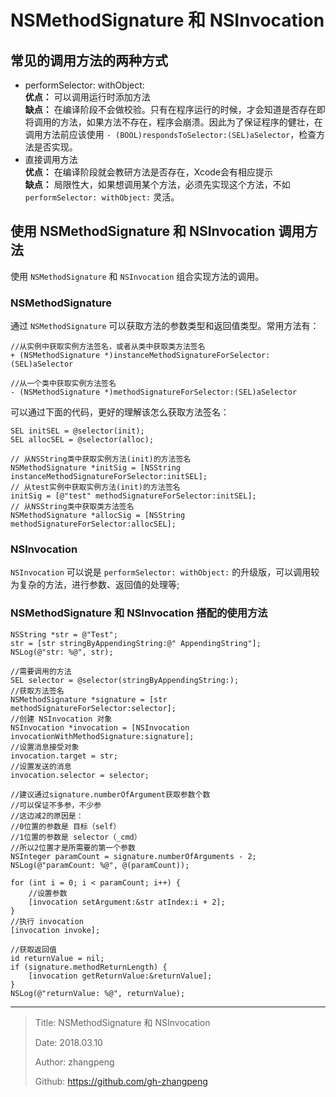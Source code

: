 # NSMethodSignature 和 NSInvocation

## 常见的调用方法的两种方式

* performSelector: withObject:  
    **优点：** 可以调用运行时添加方法  
    **缺点：** 在编译阶段不会做校验。只有在程序运行的时候，才会知道是否存在即将调用的方法，如果方法不存在，程序会崩溃。因此为了保证程序的健壮，在调用方法前应该使用 `- (BOOL)respondsToSelector:(SEL)aSelector`，检查方法是否实现。  
* 直接调用方法  
  **优点：** 在编译阶段就会教研方法是否存在，Xcode会有相应提示  
  **缺点：** 局限性大，如果想调用某个方法，必须先实现这个方法，不如 `performSelector: withObject:` 灵活。

## 使用 NSMethodSignature 和 NSInvocation 调用方法

使用 `NSMethodSignature` 和 `NSInvocation` 组合实现方法的调用。

### NSMethodSignature

通过 `NSMethodSignature` 可以获取方法的参数类型和返回值类型。常用方法有：

```objc
//从实例中获取实例方法签名，或者从类中获取类方法签名
+ (NSMethodSignature *)instanceMethodSignatureForSelector:(SEL)aSelector

//从一个类中获取实例方法签名
- (NSMethodSignature *)methodSignatureForSelector:(SEL)aSelector
```

可以通过下面的代码，更好的理解该怎么获取方法签名：

```objc
SEL initSEL = @selector(init);
SEL allocSEL = @selector(alloc);

// 从NSString类中获取实例方法(init)的方法签名
NSMethodSignature *initSig = [NSString instanceMethodSignatureForSelector:initSEL];
// 从test实例中获取实例方法(init)的方法签名
initSig = [@"test" methodSignatureForSelector:initSEL];
// 从NSString类中获取类方法签名
NSMethodSignature *allocSig = [NSString methodSignatureForSelector:allocSEL];
```

### NSInvocation

`NSInvocation` 可以说是 `performSelector: withObject:` 的升级版，可以调用较为复杂的方法，进行参数、返回值的处理等;

### NSMethodSignature 和 NSInvocation 搭配的使用方法

```objc
NSString *str = @"Test";
str = [str stringByAppendingString:@" AppendingString"];
NSLog(@"str: %@", str);

//需要调用的方法
SEL selector = @selector(stringByAppendingString:);
//获取方法签名
NSMethodSignature *signature = [str methodSignatureForSelector:selector];
//创建 NSInvocation 对象
NSInvocation *invocation = [NSInvocation invocationWithMethodSignature:signature];
//设置消息接受对象
invocation.target = str;
//设置发送的消息
invocation.selector = selector;

//建议通过signature.numberOfArgument获取参数个数
//可以保证不多参，不少参
//这边减2的原因是：
//0位置的参数是 目标（self）
//1位置的参数是 selector（_cmd）
//所以2位置才是所需要的第一个参数
NSInteger paramCount = signature.numberOfArguments - 2;
NSLog(@"paramCount: %@", @(paramCount));

for (int i = 0; i < paramCount; i++) {
    //设置参数
    [invocation setArgument:&str atIndex:i + 2];
}
//执行 invocation
[invocation invoke];

//获取返回值
id returnValue = nil;
if (signature.methodReturnLength) {
    [invocation getReturnValue:&returnValue];
}
NSLog(@"returnValue: %@", returnValue);
```

---

> Title: NSMethodSignature 和 NSInvocation
>
> Date: 2018.03.10
>
> Author: zhangpeng
>
> Github: <https://github.com/gh-zhangpeng>
